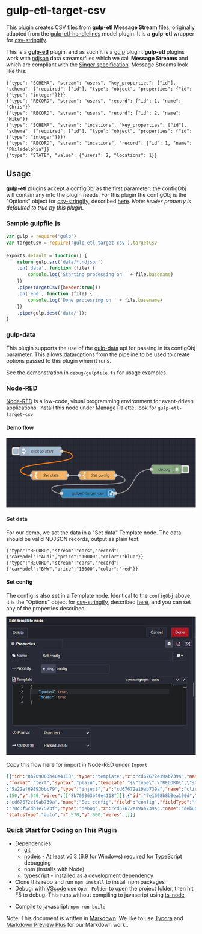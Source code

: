 # gulp-etl-target-csv #

This plugin creates CSV files from **gulp-etl** **Message Stream** files; originally adapted from the [gulp-etl-handlelines](https://github.com/gulpetl/gulp-etl-handlelines) model plugin. It is a **gulp-etl** wrapper for [csv-stringify](https://csv.js.org/stringify/).

This is a **[gulp-etl](https://gulpetl.com/)** plugin, and as such it is a [gulp](https://gulpjs.com/) plugin. **gulp-etl** plugins work with [ndjson](http://ndjson.org/) data streams/files which we call **Message Streams** and which are compliant with the [Singer specification](https://github.com/singer-io/getting-started/blob/master/docs/SPEC.md#output). Message Streams look like this:

``` ndjson
{"type": "SCHEMA", "stream": "users", "key_properties": ["id"], "schema": {"required": ["id"], "type": "object", "properties": {"id": {"type": "integer"}}}}
{"type": "RECORD", "stream": "users", "record": {"id": 1, "name": "Chris"}}
{"type": "RECORD", "stream": "users", "record": {"id": 2, "name": "Mike"}}
{"type": "SCHEMA", "stream": "locations", "key_properties": ["id"], "schema": {"required": ["id"], "type": "object", "properties": {"id": {"type": "integer"}}}}
{"type": "RECORD", "stream": "locations", "record": {"id": 1, "name": "Philadelphia"}}
{"type": "STATE", "value": {"users": 2, "locations": 1}}
```

## Usage ##

**gulp-etl** plugins accept a configObj as the first parameter; the configObj
will contain any info the plugin needs. For this plugin the configObj is the "Options" object for [csv-stringify](https://csv.js.org/stringify/), described [here](https://csv.js.org/stringify/options/). *Note: `header` property is defaulted to true by this plugin.*

### Sample gulpfile.js ###

``` javascript
var gulp = require('gulp')
var targetCsv = require('gulp-etl-target-csv').targetCsv

exports.default = function() {
    return gulp.src('data/*.ndjson')
    .on('data', function (file) {
        console.log('Starting processing on ' + file.basename)
    })  
    .pipe(targetCsv({header:true}))
    .on('end', function (file) {
        console.log('Done processing on ' + file.basename)
    })  
    .pipe(gulp.dest('data/'));
}
```

### gulp-data ###
This plugin supports the use of the [gulp-data](https://github.com/colynb/gulp-data#readme) api for passing in its configObj parameter. This
allows data/options from the pipeline to be used to create options passed to this plugin when it runs. 

See the demonstration in `debug/gulpfile.ts` for usage examples.

### Node-RED ###
[Node-RED](https://nodered.org/) is a low-code, visual programming environment for event-driven applications. Install this node under Manage Palette, look for `gulp-etl-target-csv`

#### Demo flow ####

![Demo flow](./resources/demoflow.png)

#### Set data ####

For our demo, we set the data in a "Set data" Template node. The data should be valid NDJSON records, output as plain text:

``` ndjson
{"type":"RECORD","stream":"cars","record":{"carModel":"Audi","price":"10000","color":"blue"}}
{"type":"RECORD","stream":"cars","record":{"carModel":"BMW","price":"15000","color":"red"}}
```

#### Set config ####

The config is also set in a Template node. Identical to the `configObj` above, it is the "Options" object for [csv-stringify](https://csv.js.org/stringify/), described [here](https://csv.js.org/stringify/options/), and you can set any of the properties described.

![Config template](./resources/editconfig.png)


Copy this flow here for import in Node-RED under `Import`

``` json
[{"id":"8b709063b40e4118","type":"template","z":"cd67672e19ab739a","name":"Set data","field":"payload","fieldType":"msg"
,"format":"text","syntax":"plain","template":"{\"type\":\"RECORD\",\"stream\":\"cars\",\"record\":{\"carModel\":\"Audi\",\"price\":\"10000\",\"color\":\"blue\"}}\n{\"type\":\"RECORD\",\"stream\":\"cars\",\"record\":{\"carModel\":\"BMW\",\"price\":\"15000\",\"color\":\"red\"}}","output":"str","x":180,"y":620,"wires":[["16687292eb745dab"]]},{"id"
:"5a22ef69893bbc79","type":"inject","z":"cd67672e19ab739a","name":"click to start","props":[{"p":"payload"},{"p":"topic","vt":"str"}],"repeat":"","crontab":"","once":false,"onceDelay":0.1,"topic":"","payload":"","payloadType":"date","x"
:150,"y":540,"wires":[["8b709063b40e4118"]]},{"id":"7e1608b8b0ea106d","type":"gulpetl-target-csv","z":"cd67672e19ab739a","name":"","x":310,"y":680,"wires":[["78c3f5cdb1e7573f"]]},{"id":"16687292eb745dab","type":"template","z"
:"cd67672e19ab739a","name":"Set config","field":"config","fieldType":"msg","format":"json","syntax":"plain","template":"{\n    \"quoted\":true,\n\"header\":true\n}","output":"json","x":340,"y":620,"wires":[["7e1608b8b0ea106d"]]},{"id"
:"78c3f5cdb1e7573f","type":"debug","z":"cd67672e19ab739a","name":"debug","active":true,"tosidebar":true,"console":false,"tostatus":false,"complete":"payload","targetType":"msg","statusVal":"",
"statusType":"auto","x":570,"y":600,"wires":[]}]
```

### Quick Start for Coding on This Plugin ##

* Dependencies:
  * [git](https://git-scm.com/downloads)
  * [nodejs](https://nodejs.org/en/download/releases/) - At least v6.3 (6.9 for Windows) required for TypeScript debugging
  * npm (installs with Node)
  * typescript - installed as a development dependency
* Clone this repo and run `npm install` to install npm packages
* Debug: with [VScode](https://code.visualstudio.com/download) use `Open Folder` to open the project folder, then hit F5 to debug. This runs without compiling to javascript using [ts-node](https://www.npmjs.com/package/ts-node)
<!---* Test: `npm test` or `npm t` -- tests not currently being kept up to date... -->
* Compile to javascript: `npm run build`

<!---
### Testing ##

We are using [Jest](https://facebook.github.io/jest/docs/en/getting-started.html) for our testing. Each of our tests are in the `test` folder.

* Run `npm test` to run the test suites
-->
Note: This document is written in [Markdown](https://daringfireball.net/projects/markdown/). We like to use [Typora](https://typora.io/) and [Markdown Preview Plus](https://chrome.google.com/webstore/detail/markdown-preview-plus/febilkbfcbhebfnokafefeacimjdckgl?hl=en-US) for our Markdown work..
